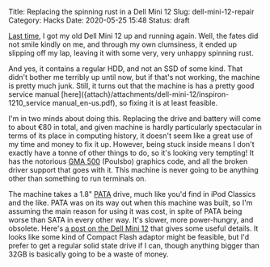 Title: Replacing the spinning rust in a Dell Mini 12
Slug: dell-mini-12-repair
Category: Hacks
Date: 2020-05-25 15:48
Status: draft

[Last time]({filename}/notes-dell-mini-12.md), I got my old Dell Mini 12 up and running again. Well, the fates did not smile kindly on me, and through my own clumsiness, it ended up slipping off my lap, leaving it with some very, very unhappy spinning rust.

And yes, it contains a regular HDD, and not an SSD of some kind. That didn't bother me terribly up until now, but if that's not working, the machine is pretty much junk. Still, it turns out that the machine is has a pretty good service manual [here]({attach}/attachments/dell-mini-12/inspiron-1210_service manual_en-us.pdf), so fixing it is at least feasible.

I'm in two minds about doing this. Replacing the drive and battery will come to about €80 in total, and given machine is hardly particularly spectacular in terms of its place in computing history, it doesn't seem like a great use of my time and money to fix it up. However, being stuck inside means I don't exactly have a tonne of other things to do, so it's looking very tempting! It has the notorious [GMA 500](https://en.wikipedia.org/wiki/Intel_GMA#GMA_500) (Poulsbo) graphics code, and all the broken driver support that goes with it. This machine is never going to be anything other than something to run terminals on.

The machine takes a 1.8" [PATA](https://en.wikipedia.org/wiki/Parallel_ATA) drive, much like you'd find in iPod Classics and the like. PATA was on its way out when this machine was built, so I'm assuming the main reason for using it was cost, in spite of PATA being worse than SATA in every other way. It's slower, more power-hungry, and obsolete. Here's [a post on the Dell Mini 12](https://superuser.com/questions/975345/how-to-replace-hard-drive-and-switch-drive-cable-in-a-dell-mini-12) that gives some useful details. It looks like some kind of Compact Flash adaptor might be feasible, but I'd prefer to get a regular solid state drive if I can, though anything bigger than 32GB is basically going to be a waste of money.
